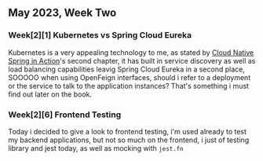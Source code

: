 ## May 2023, Week Two

### Week[2][1] Kubernetes vs Spring Cloud Eureka
Kubernetes is a very appealing technology to me, as stated by [Cloud Native Spring in Action](https://www.manning.com/books/cloud-native-spring-in-action)'s second chapter, it has built in service discovery as well as load balancing capabilities leavig Spring Cloud Eureka in a second place, SOOOOO when using OpenFeign interfaces, should i refer to a deployment or the service to talk to the application instances? That's something i must find out later on the book.

### Week[2][6] Frontend Testing
Today i decided to give a look to frontend testing, i'm used already to test my backend applications, but not so much on the frontend, i just of testing library and jest today, as well as mocking with `jest.fn`